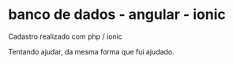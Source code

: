 # banco de dados - angular - ionic

Cadastro realizado com php / ionic 

Tentando ajudar, da mesma forma que fui ajudado.

